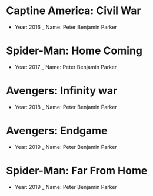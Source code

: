 # Captine America: Civil War
- Year: 2016
_ Name: Peter Benjamin Parker

# Spider-Man: Home Coming
- Year: 2017
_ Name: Peter Benjamin Parker

# Avengers: Infinity war
- Year: 2018
_ Name: Peter Benjamin Parker

# Avengers: Endgame
- Year: 2019
_ Name: Peter Benjamin Parker

# Spider-Man: Far From Home
- Year: 2019
_ Name: Peter Benjamin Parker
